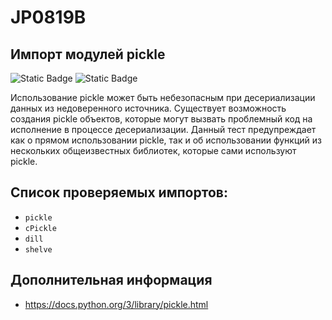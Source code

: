 # JP0819B
## Импорт модулей pickle

<!-- сделать:  изменить на высокую ?-->
![Static Badge](https://img.shields.io/badge/%D0%A1%D1%82%D0%B5%D0%BF%D0%B5%D0%BD%D1%8C%20%D0%BA%D1%80%D0%B8%D1%82%D0%B8%D1%87%D0%BD%D0%BE%D1%81%D1%82%D0%B8-%D0%BD%D0%B8%D0%B7%D0%BA%D0%B0%D1%8F-mediumblue?style=for-the-badge)
![Static Badge](https://img.shields.io/badge/%D0%94%D0%BE%D1%81%D1%82%D0%BE%D0%B2%D0%B5%D1%80%D0%BD%D0%BE%D1%81%D1%82%D1%8C%20%D0%BE%D0%BF%D1%80%D0%B5%D0%B4%D0%B5%D0%BB%D0%B5%D0%BD%D0%B8%D1%8F-%D0%B2%D1%8B%D1%81%D0%BE%D0%BA%D0%B0%D1%8F-crimson?style=for-the-badge)

Использование pickle может быть небезопасным при десериализации данных из недоверенного источника. Существует возможность создания pickle объектов, которые могут вызвать проблемный код на исполнение в процессе десериализации. Данный тест предупреждает как о прямом использовании pickle, так и об использовании функций из нескольких общеизвестных библиотек, которые сами используют pickle.

## Список проверяемых импортов:

* `pickle`
* `cPickle`
* `dill`
* `shelve`

## Дополнительная информация

* <https://docs.python.org/3/library/pickle.html>
